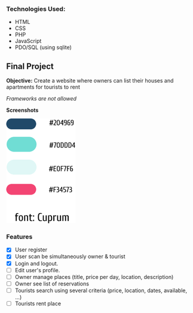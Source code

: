 ### Technologies Used:

* HTML
* CSS
* PHP
* JavaScript
* PDO/SQL (using sqlite)

## Final Project

**Objective:** Create a website where owners can list their houses and apartments for tourists to rent

*Frameworks are not allowed*

**Screenshots**

<img src="https://github.com/bgarrido7/FEUP_LTW/blob/master/Final%20Project/mockups/brandbook.png">


### Features

- [x] User register
- [x] User scan be simultaneously owner & tourist
- [x] Login and logout.
- [ ] Edit user's profile.
- [ ] Owner manage places (title, price per day, location, description)
- [ ] Owner see list of reservations
- [ ] Tourists search using several criteria (price, location, dates, available, ...)
- [ ] Tourists rent place
